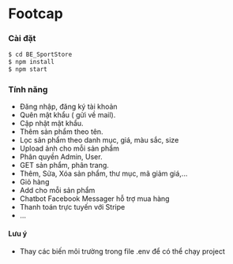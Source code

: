 # Footcap

### Cài đặt

```sh
$ cd BE_SportStore
$ npm install
$ npm start
```

### Tính năng

- Đăng nhập, đăng ký tài khoản
- Quên mật khẩu ( gửi về mail).
- Cập nhật mật khẩu.
- Thêm sản phẩm theo tên.
- Lọc sản phẩm theo danh mục, giá, màu sắc, size
- Upload ảnh cho mỗi sản phẩm
- Phân quyền Admin, User.
- GET sản phẩm, phân trang.
- Thêm, Sửa, Xóa sản phẩm, thư mục, mã giảm giá,...
- Giỏ hàng
- Add cho mỗi sản phẩm
- Chatbot Facebook Messager hỗ trợ mua hàng
- Thanh toán trực tuyến với Stripe
- ...


#### Lưu ý
- Thay các biến môi trường trong file .env để có thể chạy project
